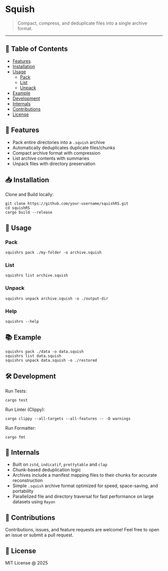 # Squish

> Compact, compress, and deduplicate files into a single archive format.

---

## 🧭 Table of Contents

- [Features](#-features)
- [Installation](#-installation)
- [Usage](#-usage)
  - [Pack](#pack)
  - [List](#list)
  - [Unpack](#unpack)
- [Example](#-example)
- [Development](#-development)
- [Internals](#-internals)
- [Contributions](#-contributions)
- [License](#-license)

## 🚀 Features

- Pack entire directories into a `.squish` archive
- Automatically deduplicates duplicate files/chunks
- Compact archive format with compression
- List archive contents with summaries
- Unpack files with directory preservation

## 📥 Installation
Clone and Build locally:
``` shell
git clone https://github.com/your-username/squishRS.git
cd squishRS
cargo build --release

```

## 📌 Usage

### Pack
``` shell 
squishrs pack ./my-folder -o archive.squish
```

### List
``` shell
squishrs list archive.squish
```

### Unpack
``` shell
squishrs unpack archive.squish -o ./output-dir
```

### Help
``` shell
squishrs --help
```

## 📚 Example
``` shell
squishrs pack ./data -o data.squish
squishrs list data.squish
squishrs unpack data.squish -o ./restored

```

## 🛠 Development
Run Tests:
``` shell
cargo test

```

Run Linter (Clippy):
``` shell
cargo clippy --all-targets --all-features -- -D warnings
```

Run Formatter:
``` shell
cargo fmt
```

## 🔬 Internals

- Built on `zstd`, `indicatif`, `prettytable` and `clap`
- Chunk-based deduplication logic
- Archives include a manifest mapping files to their chunks for accurate reconstruction
- Simple `.squish` archive format optimized for speed, space-saving, and portability
- Parallelized file and directory traversal for fast performance on large datasets using `Rayon`

## 🙌 Contributions

Contributions, issues, and feature requests are welcome!
Feel free to open an issue or submit a pull request.

## 📄 License
MIT License @ 2025
